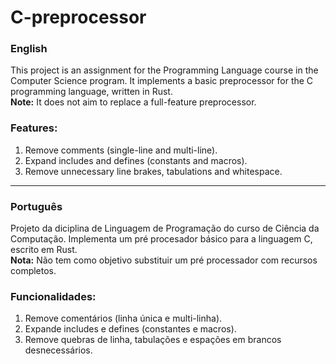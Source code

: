 # C-preprocessor

### English
This project is an assignment for the Programming Language course in the Computer Science program. It implements a basic preprocessor for the C programming language, written in Rust. <br> **Note:** It does not aim to replace a full-feature preprocessor.

### Features:
  1. Remove comments (single-line and multi-line).
  2. Expand includes and defines (constants and macros).
  3. Remove unnecessary line brakes, tabulations and whitespace.

---

### Português 
Projeto da diciplina de Linguagem de Programação do curso de Ciência da Computação. Implementa um pré procesador básico para a linguagem C, escrito em Rust. <br> **Nota:** Não tem como objetivo substituir um pré processador com recursos completos.  

### Funcionalidades: 
  1. Remove comentários (linha única e multi-linha).
  2. Expande includes e defines (constantes e macros).
  3. Remove quebras de linha, tabulações e espações em brancos desnecessários.

